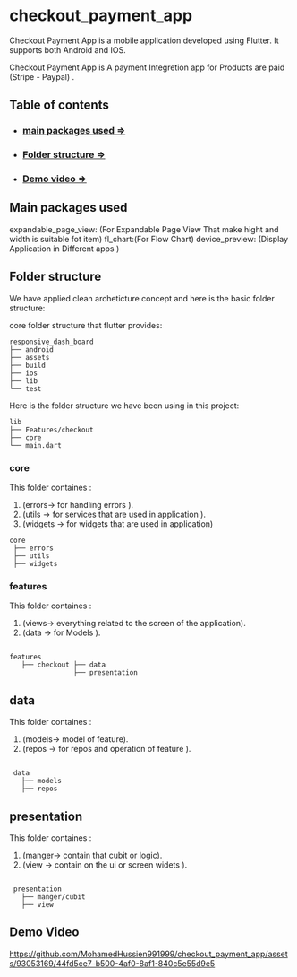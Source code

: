 # checkout_payment_app
Checkout Payment App is a mobile application developed using Flutter. It supports both Android and IOS.

Checkout Payment App is A payment Integretion app for Products are paid (Stripe - Paypal) .


## Table of contents
- ### [main packages used =>](#main-packages-used)
- ### [Folder structure =>](#folder-structure)
- ### [Demo video =>](#demo-video)

## Main packages used
 expandable_page_view: (For Expandable Page View That make hight and width is suitable fot item)
  fl_chart:(For Flow Chart)
  device_preview: (Display Application in Different apps )


## Folder structure
We have applied clean archeticture concept and here is the basic folder structure:

core folder structure that flutter provides:

```
responsive_dash_board
├── android
├── assets
├── build
├── ios
├── lib
└── test
```

Here is the folder structure we have been using in this project:
```
lib
├── Features/checkout
├── core
└── main.dart
```


### core
This folder containes :
1) (errors-> for handling errors ).
2) (utils -> for services that are used in application ).
3) (widgets -> for widgets that are used in application)
```
core
 ├── errors
 ├── utils
 ├── widgets 
```                       
### features
This folder containes :
1) (views->  everything related to the screen of the application).
2) (data -> for Models ).
```

features
   ├── checkout ├── data 
                ├── presentation                             
```
  ## data
  This folder containes :
  1) (models->  model of feature).
  2) (repos -> for repos and operation of feature ).
  ```
  
   data
     ├── models
     ├── repos                             
  ```
  ## presentation
  This folder containes :
  1) (manger-> contain that cubit or logic).
  2) (view -> contain on the ui or screen widets ).
  ```
  
   presentation
     ├── manger/cubit
     ├── view                             
  ```



## Demo Video



https://github.com/MohamedHussien991999/checkout_payment_app/assets/93053169/44fd5ce7-b500-4af0-8af1-840c5e55d9e5





